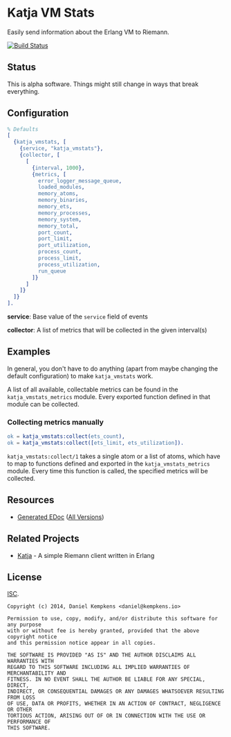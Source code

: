 # Katja VM Stats

Easily send information about the Erlang VM to Riemann.

[![Build Status](https://travis-ci.org/nifoc/katja_vmstats.png)](https://travis-ci.org/nifoc/katja_vmstats)

## Status

This is alpha software. Things might still change in ways that break everything.

## Configuration

```erlang
% Defaults
[
  {katja_vmstats, [
    {service, "katja_vmstats"},
    {collector, [
      [
        {interval, 1000},
        {metrics, [
          error_logger_message_queue,
          loaded_modules,
          memory_atoms,
          memory_binaries,
          memory_ets,
          memory_processes,
          memory_system,
          memory_total,
          port_count,
          port_limit,
          port_utilization,
          process_count,
          process_limit,
          process_utilization,
          run_queue
        ]}
      ]
    ]}
  ]}
].
```

**service**: Base value of the `service` field of events

**collector**: A list of metrics that will be collected in the given interval(s)

## Examples

In general, you don't have to do anything (apart from maybe changing the default configuration) to make `katja_vmstats` work.

A list of all available, collectable metrics can be found in the `katja_vmstats_metrics` module. Every exported function defined in that module can be collected.

### Collecting metrics manually

```erlang
ok = katja_vmstats:collect(ets_count),
ok = katja_vmstats:collect([ets_limit, ets_utilization]).
```

`katja_vmstats:collect/1` takes a single atom or a list of atoms, which have to map to functions defined and exported in the `katja_vmstats_metrics` module. Every time this function is called, the specified metrics will be collected.

## Resources

* [Generated EDoc](http://katja_vmstats.nifoc.pw/0.1/) ([All Versions](http://katja_vmstats.nifoc.pw))

## Related Projects

* [Katja](https://github.com/nifoc/katja) - A simple Riemann client written in Erlang

## License

[ISC](https://en.wikipedia.org/wiki/ISC_license).

```
Copyright (c) 2014, Daniel Kempkens <daniel@kempkens.io>

Permission to use, copy, modify, and/or distribute this software for any purpose
with or without fee is hereby granted, provided that the above copyright notice
and this permission notice appear in all copies.

THE SOFTWARE IS PROVIDED "AS IS" AND THE AUTHOR DISCLAIMS ALL WARRANTIES WITH
REGARD TO THIS SOFTWARE INCLUDING ALL IMPLIED WARRANTIES OF MERCHANTABILITY AND
FITNESS. IN NO EVENT SHALL THE AUTHOR BE LIABLE FOR ANY SPECIAL, DIRECT,
INDIRECT, OR CONSEQUENTIAL DAMAGES OR ANY DAMAGES WHATSOEVER RESULTING FROM LOSS
OF USE, DATA OR PROFITS, WHETHER IN AN ACTION OF CONTRACT, NEGLIGENCE OR OTHER
TORTIOUS ACTION, ARISING OUT OF OR IN CONNECTION WITH THE USE OR PERFORMANCE OF
THIS SOFTWARE.
```
